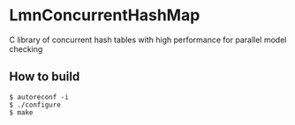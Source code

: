 LmnConcurrentHashMap
===========

C library of concurrent hash tables with high performance for parallel model checking

## How to build
    
    $ autoreconf -i
    $ ./configure
    $ make
